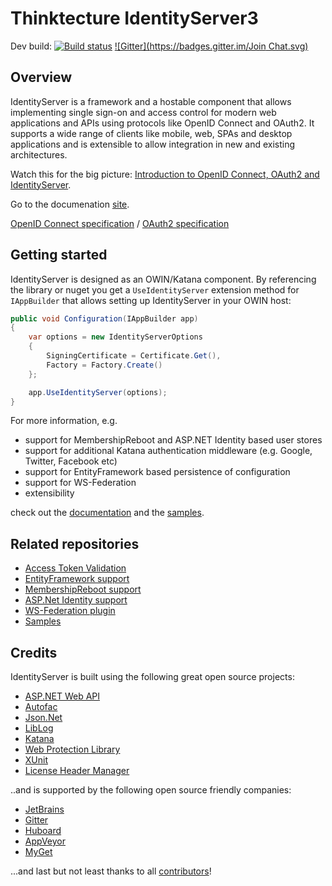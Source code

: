 # Thinktecture IdentityServer3 #

Dev build: [![Build status](https://ci.appveyor.com/api/projects/status/rtaj3nb7c60xg7cb/branch/dev?svg=true)](https://ci.appveyor.com/project/leastprivilege/thinktecture/branch/dev)
[![Gitter](https://badges.gitter.im/Join Chat.svg)](https://gitter.im/IdentityServer/Thinktecture.IdentityServer3?utm_source=badge&utm_medium=badge&utm_campaign=pr-badge&utm_content=badge)

## Overview ##

IdentityServer is a framework and a hostable component that allows implementing single sign-on and access control for modern web applications and APIs using protocols like OpenID Connect and OAuth2. It supports a wide range of clients like mobile, web, SPAs and desktop applications and is extensible to allow integration in new and existing architectures.

Watch this for the big picture: [Introduction to OpenID Connect, OAuth2 and IdentityServer](http://www.ndcvideos.com/#/app/video/2651).

Go to the documenation [site](https://identityserver.github.io/Documentation/).

[OpenID Connect specification](http://openid.net/specs/openid-connect-core-1_0.html) / [OAuth2 specification](http://tools.ietf.org/html/rfc6749 "OAuth2 specification")

## Getting started ##
IdentityServer is designed as an OWIN/Katana component. By referencing the library or nuget you get a `UseIdentityServer` extension method for `IAppBuilder` that allows setting up IdentityServer in your OWIN host:  

```csharp
public void Configuration(IAppBuilder app)
{
    var options = new IdentityServerOptions
    {
        SigningCertificate = Certificate.Get(),
        Factory = Factory.Create()
    };

    app.UseIdentityServer(options);
}
```

For more information, e.g.

* support for MembershipReboot and ASP.NET Identity based user stores
* support for additional Katana authentication middleware (e.g. Google, Twitter, Facebook etc)
* support for EntityFramework based persistence of configuration
* support for WS-Federation
* extensibility

check out the [documentation](https://identityserver.github.io/Documentation/) and the [samples](https://github.com/identityserver/Thinktecture.IdentityServer3.Samples).

## Related repositories ##
* [Access Token Validation](https://github.com/identityserver/Thinktecture.IdentityServer3.AccessTokenValidation)
* [EntityFramework support](https://github.com/identityserver/Thinktecture.IdentityServer3.EntityFramework)
* [MembershipReboot support](https://github.com/identityserver/Thinktecture.IdentityServer3.MembershipReboot)
* [ASP.Net Identity support](https://github.com/identityserver/Thinktecture.IdentityServer3.AspNetIdentity)
* [WS-Federation plugin](https://github.com/identityserver/Thinktecture.IdentityServer3.WsFederation)
* [Samples](https://github.com/IdentityServer/Thinktecture.IdentityServer3.Samples)

## Credits ##
IdentityServer is built using the following great open source projects:

- [ASP.NET Web API](https://aspnetwebstack.codeplex.com/)
- [Autofac](http://autofac.org/)
- [Json.Net](http://james.newtonking.com/json)
- [LibLog](https://github.com/damianh/LibLog)
- [Katana](https://katanaproject.codeplex.com/)
- [Web Protection Library](https://wpl.codeplex.com/)
- [XUnit](https://github.com/xunit/xunit)
- [License Header Manager](https://visualstudiogallery.msdn.microsoft.com/5647a099-77c9-4a49-91c3-94001828e99e)

..and is supported by the following open source friendly companies:

- [JetBrains](http://www.jetbrains.com)
- [Gitter](http://gitter.im)
- [Huboard](http://huboard.com)
- [AppVeyor](http://appveyor.com)
- [MyGet](http://myget.org)

...and last but not least thanks to all [contributors](https://github.com/thinktecture/Thinktecture.IdentityServer.v3/graphs/contributors)!
